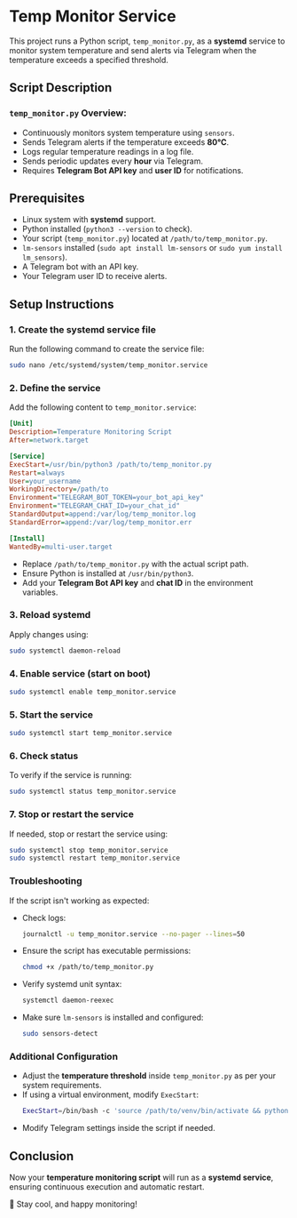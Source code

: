 
# Temp Monitor Service

This project runs a Python script, `temp_monitor.py`, as a **systemd** service to monitor system temperature and send alerts via Telegram when the temperature exceeds a specified threshold.

## Script Description

### `temp_monitor.py` Overview:
- Continuously monitors system temperature using `sensors`.
- Sends Telegram alerts if the temperature exceeds **80°C**.
- Logs regular temperature readings in a log file.
- Sends periodic updates every **hour** via Telegram.
- Requires **Telegram Bot API key** and **user ID** for notifications.

## Prerequisites

- Linux system with **systemd** support.
- Python installed (`python3 --version` to check).
- Your script (`temp_monitor.py`) located at `/path/to/temp_monitor.py`.
- `lm-sensors` installed (`sudo apt install lm-sensors` or `sudo yum install lm_sensors`).
- A Telegram bot with an API key.
- Your Telegram user ID to receive alerts.

## Setup Instructions

### 1. Create the systemd service file
Run the following command to create the service file:
```sh
sudo nano /etc/systemd/system/temp_monitor.service
```

### 2. Define the service
Add the following content to `temp_monitor.service`:

```ini
[Unit]
Description=Temperature Monitoring Script
After=network.target

[Service]
ExecStart=/usr/bin/python3 /path/to/temp_monitor.py
Restart=always
User=your_username
WorkingDirectory=/path/to
Environment="TELEGRAM_BOT_TOKEN=your_bot_api_key"
Environment="TELEGRAM_CHAT_ID=your_chat_id"
StandardOutput=append:/var/log/temp_monitor.log
StandardError=append:/var/log/temp_monitor.err

[Install]
WantedBy=multi-user.target
```

- Replace `/path/to/temp_monitor.py` with the actual script path.
- Ensure Python is installed at `/usr/bin/python3`.
- Add your **Telegram Bot API key** and **chat ID** in the environment variables.

### 3. Reload systemd
Apply changes using:
```sh
sudo systemctl daemon-reload
```

### 4. Enable service (start on boot)
```sh
sudo systemctl enable temp_monitor.service
```

### 5. Start the service
```sh
sudo systemctl start temp_monitor.service
```

### 6. Check status
To verify if the service is running:
```sh
sudo systemctl status temp_monitor.service
```

### 7. Stop or restart the service
If needed, stop or restart the service using:
```sh
sudo systemctl stop temp_monitor.service
sudo systemctl restart temp_monitor.service
```

### Troubleshooting
If the script isn't working as expected:
- Check logs:
  ```sh
  journalctl -u temp_monitor.service --no-pager --lines=50
  ```
- Ensure the script has executable permissions:
  ```sh
  chmod +x /path/to/temp_monitor.py
  ```
- Verify systemd unit syntax:
  ```sh
  systemctl daemon-reexec
  ```
- Make sure `lm-sensors` is installed and configured:
  ```sh
  sudo sensors-detect
  ```

### Additional Configuration
- Adjust the **temperature threshold** inside `temp_monitor.py` as per your system requirements.
- If using a virtual environment, modify `ExecStart`:
  ```sh
  ExecStart=/bin/bash -c 'source /path/to/venv/bin/activate && python /path/to/temp_monitor.py'
  ```
- Modify Telegram settings inside the script if needed.

## Conclusion
Now your **temperature monitoring script** will run as a **systemd service**, ensuring continuous execution and automatic restart.

🚀 Stay cool, and happy monitoring!
